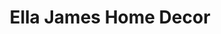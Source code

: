 ---
title: "Ella James Home Decor"
url: /buffalo/ella-james-home-decor/
shop: interior decoration
---